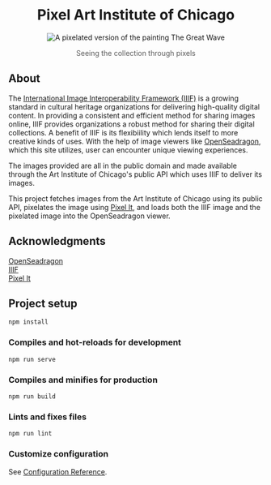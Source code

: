 <h1 align="center">Pixel Art Institute of Chicago</h1>
<p align="center">
<img src="/src/assets/iiif-pixel-art.gif" alt="A pixelated version of the painting The Great Wave">
</p>

<p style="opacity: 0.7;" align="center">Seeing the collection through pixels
</p>

## About
The [International Image Interoperability Framework (IIIF)](https://iiif.io) is a growing standard in cultural heritage organizations for delivering high-quality digital content. In providing a consistent and efficient method for sharing images online, IIIF provides organizations a robust method for sharing their digital collections. A benefit of IIIF is its flexibiility which lends itself to more creative kinds of uses. With the help of image viewers like [OpenSeadragon](https://openseadragon.github.io/), which this site utilizes, user can encounter unique viewing experiences.

The images provided are all in the public domain and made available through the Art Institute of Chicago's public API which uses IIIF to deliver its images.

This project fetches images from the Art Institute of Chicago using its public API, pixelates the image using [Pixel It](https://giventofly.github.io/pixelit/), and loads both the IIIF image and the pixelated image into the OpenSeadragon viewer.

## Acknowledgments
[OpenSeadragon](https://openseadragon.github.io/)  
[IIIF](https://iiif.io)  
[Pixel It](https://giventofly.github.io/pixelit/)


## Project setup
```
npm install
```

### Compiles and hot-reloads for development
```
npm run serve
```

### Compiles and minifies for production
```
npm run build
```

### Lints and fixes files
```
npm run lint
```

### Customize configuration
See [Configuration Reference](https://cli.vuejs.org/config/).
